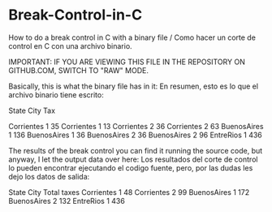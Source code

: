 # Break-Control-in-C
How to do a break control in C with a binary file / Como hacer un corte de control en C con una archivo binario.

IMPORTANT: IF YOU ARE VIEWING THIS FILE IN THE REPOSITORY ON GITHUB.COM, SWITCH TO "RAW" MODE.

Basically, this is what the binary file has in it:
En resumen, esto es lo que el archivo binario tiene escrito:

State             City             Tax

Corrientes        1                35
Corrientes        1                13
Corrientes        2                36
Corrientes        2                63
BuenosAires       1                136
BuenosAires       1                36
BuenosAires       2                36
BuenosAires       2                96
EntreRios         1                436

The results of the break control you can find it running the source code, but anyway, I let the output data over here:
Los resultados del corte de control lo pueden encontrar ejecutando el codigo fuente, pero, por las dudas les dejo los datos de salida:

State             City             Total taxes
Corrientes        1                48
Corrientes        2                99
BuenosAires       1                172
BuenosAires       2                132
EntreRios         1                436
